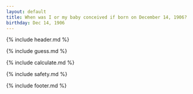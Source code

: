 ```yaml
---
layout: default
title: When was I or my baby conceived if born on December 14, 1906?
birthday: Dec 14, 1906
---
```


{% include header.md %}

{% include guess.md %}

{% include calculate.md %}

{% include safety.md %}

{% include footer.md %}




